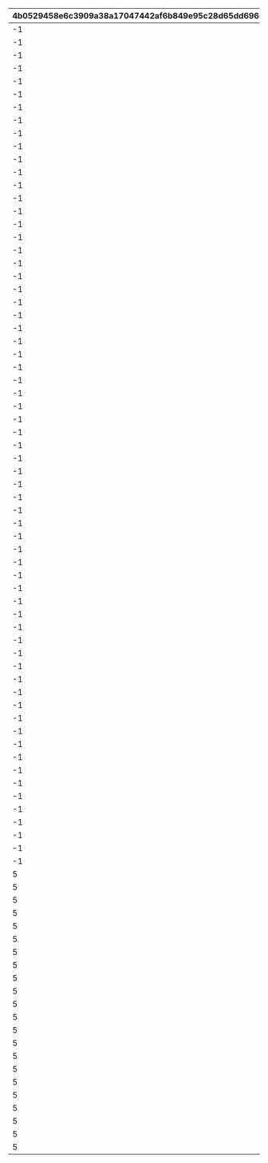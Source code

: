 |4b0529458e6c3909a38a17047442af6b849e95c28d65dd696cd649daab868abd|980f1c63a304959774b1397aec55026733aedb196714e42267ae6f1cc14bdc81|19c18d8224411f0a90d4864dc59097e953d8b17be25535704d139233a635941a|f500ac54c630ebf59046781f1c4889a63a2e7518fe7149a4e00f097746f218e5|0cf659e68f33816e7f76b65891ada68ee526c7268cc86cf480e2e7c69f5991e1|4c3489db6180feb9335b12367ada9025f312aa45e5ff38e8d3fb764a12b08fe2|b209f2a9418a45e717f05841775ca1e47aec46707497bbbe6e116e462095557c|0831d55f25aa5d44fdd4b737a9ab4641388f57eac351bfb38a2847ec780d3d43|72dc2fa47250e036c5bcf4810fa1c2a8752c5fd0a1dc466189527d8d469f6248|e48969afcd25859f7db725ea5dd0fdba5f70298831e3aa48b744cf7f57d653a1|2fbd2250e1d6ef5c95e3a3c7efb769cec3e986aba125cc8be7deb2268126a00d|df86350beeebd40857ba795a37d4fd18153892a38e5ddfeafe4c36021f1ebc05|c5f416fa1d89188b8f445593a4c54a39b721f2c91b817a95422c55158900cadd|d98457a2209331f95e59a207d9785f1e003c22957152561a73c3d0193d2a7a60|
| --- | --- | --- | --- | --- | --- | --- | --- | --- | --- | --- | --- | --- | --- |
|-1|30|4|1001|1|6|1|1|1|1|1|7|1|30|
|-1|60|31|1002|1|6|1|1|1|1|1|11|1|60|
|-1|90|61|1003|1|6|1|1|1|1|1|15|1|90|
|-1|120|91|1004|1|6|1|1|1|1|1|19|1|120|
|-1|150|121|1005|1|6|1|1|1|1|1|23|1|150|
|-1|180|151|1006|1|6|1|1|1|1|1|27|1|180|
|-1|210|181|1007|1|6|1|1|1|1|1|29|1|210|
|-1|240|211|1008|1|6|1|1|1|1|1|31|1|240|
|-1|270|241|1009|1|6|1|1|1|1|1|31|1|270|
|-1|300|271|1010|1|6|1|1|1|1|1|31|1|300|
|-1|310|301|1011|1|6|1|1|1|1|1|31|1|-1|
|-1|30|4|1101|2|5|1|1|1|1|1|7|1|30|
|-1|60|31|1102|2|5|1|1|1|1|1|11|1|60|
|-1|90|61|1103|2|5|1|1|1|1|1|15|1|90|
|-1|120|91|1104|2|5|1|1|1|1|1|19|1|120|
|-1|150|121|1105|2|5|1|1|1|1|1|23|1|150|
|-1|180|151|1106|2|5|1|1|1|1|1|27|1|180|
|-1|210|181|1107|2|5|1|1|1|1|1|29|1|210|
|-1|240|211|1108|2|5|1|1|1|1|1|31|1|240|
|-1|270|241|1109|2|5|1|1|1|1|1|31|1|270|
|-1|300|271|1110|2|5|1|1|1|1|1|31|1|300|
|-1|310|301|1111|2|5|1|1|1|1|1|31|1|-1|
|-1|-1|4|1201|3|5|1|1|1|1|1|7|1|30|
|-1|-1|31|1202|3|5|1|1|1|1|1|11|1|60|
|-1|-1|61|1203|3|5|1|1|1|1|1|15|1|90|
|-1|-1|91|1204|3|5|1|1|1|1|1|19|1|120|
|-1|-1|121|1205|3|5|1|1|1|1|1|23|1|150|
|-1|-1|151|1206|3|5|1|1|1|1|1|27|1|180|
|-1|-1|181|1207|3|5|1|1|1|1|1|29|1|210|
|-1|-1|211|1208|3|5|1|1|1|1|1|31|1|240|
|-1|-1|241|1209|3|5|1|1|1|1|1|31|1|270|
|-1|-1|271|1210|3|5|1|1|1|1|1|31|1|300|
|-1|-1|301|1211|3|5|1|1|1|1|1|31|1|-1|
|-1|30|4|1301|4|5|1|1|1|1|1|7|1|30|
|-1|60|31|1302|4|5|1|1|1|1|1|10|1|60|
|-1|90|61|1303|4|5|1|1|1|1|1|13|1|90|
|-1|120|91|1304|4|5|1|1|1|1|1|16|1|120|
|-1|150|121|1305|4|5|1|1|1|1|1|19|1|150|
|-1|180|151|1306|4|5|1|1|1|1|1|22|1|180|
|-1|210|181|1307|4|5|1|1|1|1|1|25|1|210|
|-1|240|211|1308|4|5|1|1|1|1|1|28|1|240|
|-1|270|241|1309|4|5|1|1|1|1|1|28|1|270|
|-1|300|271|1310|4|5|1|1|1|1|1|28|1|300|
|-1|310|301|1311|4|5|1|1|1|1|1|28|1|-1|
|-1|-1|4|1401|5|5|1|1|1|1|1|7|1|30|
|-1|-1|31|1402|5|5|1|1|1|1|1|10|1|60|
|-1|-1|61|1403|5|5|1|1|1|1|1|13|1|90|
|-1|-1|91|1404|5|5|1|1|1|1|1|16|1|120|
|-1|-1|121|1405|5|5|1|1|1|1|1|19|1|150|
|-1|-1|151|1406|5|5|1|1|1|1|1|22|1|180|
|-1|-1|181|1407|5|5|1|1|1|1|1|25|1|210|
|-1|-1|211|1408|5|5|1|1|1|1|1|28|1|240|
|-1|-1|241|1409|5|5|1|1|1|1|1|28|1|270|
|-1|-1|271|1410|5|5|1|1|1|1|1|28|1|300|
|-1|-1|301|1411|5|5|1|1|1|1|1|28|1|-1|
|-1|-1|4|1501|6|3|1|1|1|1|1|7|1|30|
|-1|-1|31|1502|6|3|1|1|1|1|1|10|1|60|
|-1|-1|61|1503|6|3|1|1|1|1|1|13|1|90|
|-1|-1|91|1504|6|3|1|1|1|1|1|16|1|120|
|-1|-1|121|1505|6|3|1|1|1|1|1|19|1|150|
|-1|-1|151|1506|6|3|1|1|1|1|1|22|1|180|
|-1|-1|181|1507|6|3|1|1|1|1|1|22|1|210|
|-1|-1|211|1508|6|3|1|1|1|1|1|22|1|240|
|-1|-1|241|1509|6|3|1|1|1|1|1|22|1|270|
|-1|-1|271|1510|6|3|1|1|1|1|1|22|1|-1|
|5|30|4|1601|7|6|1|1|1|1|1|7|1|30|
|5|60|31|1602|7|6|1|1|1|1|1|11|1|60|
|5|90|61|1603|7|6|1|1|1|1|1|15|1|90|
|5|120|91|1604|7|6|1|1|1|1|1|19|1|120|
|5|150|121|1605|7|6|1|1|1|1|1|23|1|150|
|5|180|151|1606|7|6|1|1|1|1|1|27|1|180|
|5|210|181|1607|7|6|1|1|1|1|1|29|1|210|
|5|240|211|1608|7|6|1|1|1|1|1|31|1|240|
|5|270|241|1609|7|6|1|1|1|1|1|31|1|270|
|5|300|271|1610|7|6|1|1|1|1|1|31|1|300|
|5|310|301|1611|7|6|1|1|1|1|1|31|1|-1|
|5|30|4|1701|8|5|1|1|1|1|1|7|1|30|
|5|60|31|1702|8|5|1|1|1|1|1|11|1|60|
|5|90|61|1703|8|5|1|1|1|1|1|15|1|90|
|5|120|91|1704|8|5|1|1|1|1|1|19|1|120|
|5|150|121|1705|8|5|1|1|1|1|1|23|1|150|
|5|180|151|1706|8|5|1|1|1|1|1|27|1|180|
|5|210|181|1707|8|5|1|1|1|1|1|29|1|210|
|5|240|211|1708|8|5|1|1|1|1|1|31|1|240|
|5|270|241|1709|8|5|1|1|1|1|1|31|1|270|
|5|300|271|1710|8|5|1|1|1|1|1|31|1|300|
|5|310|301|1711|8|5|1|1|1|1|1|31|1|-1|